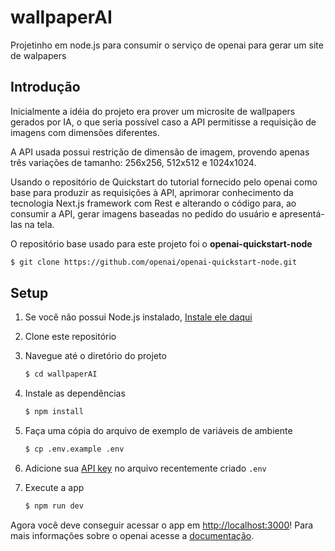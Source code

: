 # wallpaperAI
Projetinho em node.js para consumir o serviço de openai para gerar um site de walpapers

## Introdução

Inicialmente a idéia do projeto era prover um microsite de wallpapers gerados por IA, o que seria possível caso a API permitisse a requisição de imagens com dimensões diferentes.

A API usada possui restrição de dimensão de imagem, provendo apenas três variações de tamanho: 256x256, 512x512 e 1024x1024. 

Usando o repositório de Quickstart do tutorial fornecido pelo openai como base para produzir as requisições à API, aprimorar conhecimento da tecnologia Next.js framework com Rest e alterando o código para, ao consumir a API, gerar imagens baseadas no pedido do usuário e apresentá-las na tela.

O repositório base usado para este projeto foi o **openai-quickstart-node** 

```bash
$ git clone https://github.com/openai/openai-quickstart-node.git
```

## Setup
1. Se você não possui Node.js instalado, [Instale ele daqui](https://nodejs.org/en/)

2. Clone este repositório

3. Navegue até o diretório do projeto
    ```bash
    $ cd wallpaperAI
    ```
4. Instale as dependências
   ```bash
   $ npm install
   ```

5. Faça uma cópia do arquivo de exemplo de variáveis de ambiente

   ```bash
   $ cp .env.example .env
   ```
6. Adicione sua [API key](https://beta.openai.com/account/api-keys) no arquivo recentemente criado `.env` 

7. Execute a app

   ```bash
   $ npm run dev
   ```

Agora você deve conseguir acessar o app em [http://localhost:3000](http://localhost:3000)! 
Para mais informações sobre o openai acesse a [documentação](https://beta.openai.com/docs/).